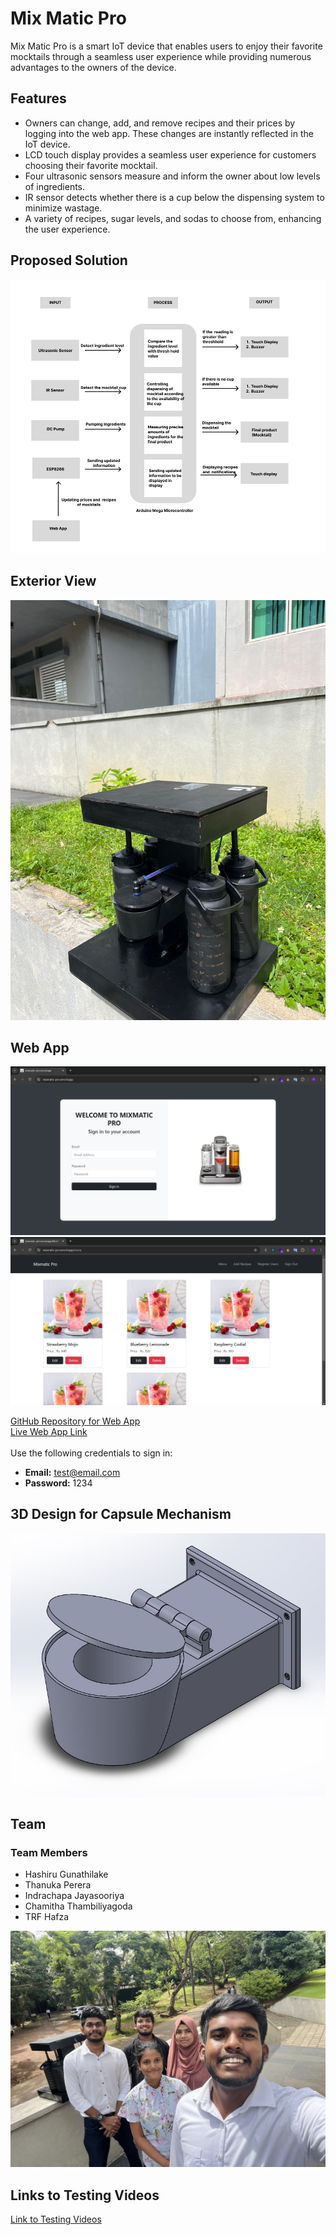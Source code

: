 # Mix Matic Pro

Mix Matic Pro is a smart IoT device that enables users to enjoy their favorite mocktails through a seamless user experience while providing numerous advantages to the owners of the device.

## Features

- Owners can change, add, and remove recipes and their prices by logging into the web app. These changes are instantly reflected in the IoT device.
- LCD touch display provides a seamless user experience for customers choosing their favorite mocktail.
- Four ultrasonic sensors measure and inform the owner about low levels of ingredients.
- IR sensor detects whether there is a cup below the dispensing system to minimize wastage.
- A variety of recipes, sugar levels, and sodas to choose from, enhancing the user experience.

## Proposed Solution

![Proposed Solution](./Assets/Solution.png)

## Exterior View

![Exterior view](./Assets/img-ext.jpg)

## Web App

![Signin](./Assets/SigninDesktop.png)
![Menu](./Assets/MenuDesktop.png)

[GitHub Repository for Web App](https://github.com/HashiruG/mixmatic-web)  
[Live Web App Link](https://mixmatic-pro.vercel.app/)<br><br>
Use the following credentials to sign in:
- **Email:** test@email.com
- **Password:** 1234

## 3D Design for Capsule Mechanism

![Capsule Mechanism](./Components%20and%20designs/3D%20design%20for%20capsule%20mechanism.JPG)

## Team

### Team Members

- Hashiru Gunathilake
- Thanuka Perera
- Indrachapa Jayasooriya
- Chamitha Thambiliyagoda
- TRF Hafza

![Group](./Assets/Group.jpg)

## Links to Testing Videos

[Link to Testing Videos](https://drive.google.com/drive/folders/1zn8m0vs69tOZ52pRzmbpd6gLpcvxKnM7?usp=sharing)
